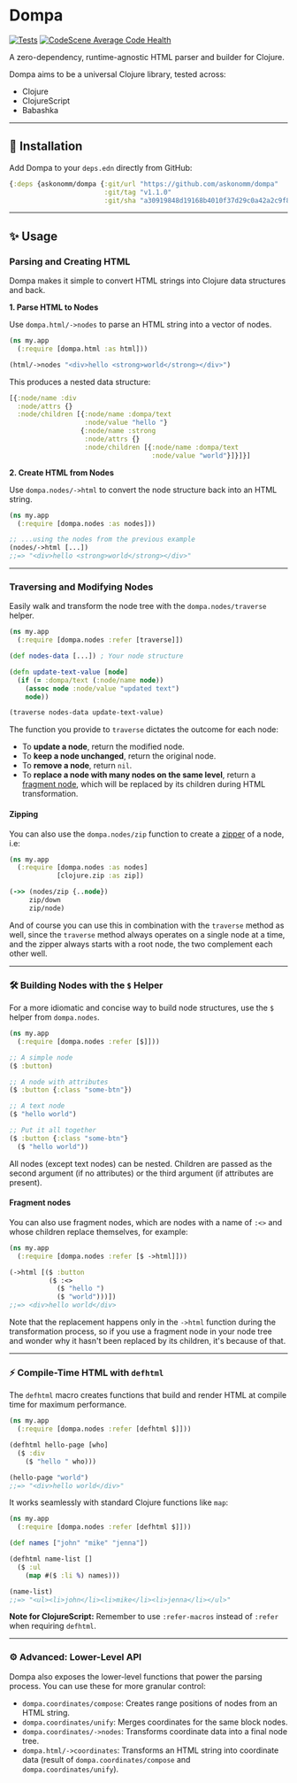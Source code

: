 # Dompa

[![Tests](https://github.com/askonomm/dompa/actions/workflows/tests.yml/badge.svg)](https://github.com/askonomm/dompa/actions/workflows/tests.yml)
[![CodeScene Average Code Health](https://codescene.io/projects/72504/status-badges/average-code-health)](https://codescene.io/projects/72504)

A zero-dependency, runtime-agnostic HTML parser and builder for Clojure.

Dompa aims to be a universal Clojure library, tested across:

  * Clojure
  * ClojureScript
  * Babashka

-----

## 🚀 Installation

Add Dompa to your `deps.edn` directly from GitHub:

```clojure
{:deps {askonomm/dompa {:git/url "https://github.com/askonomm/dompa"
                        :git/tag "v1.1.0"
                        :git/sha "a30919848d19168b4010f37d29c0a42a2c9f8f77"}}}
```

-----

## ✨ Usage

### Parsing and Creating HTML

Dompa makes it simple to convert HTML strings into Clojure data structures and back.

**1. Parse HTML to Nodes**

Use `dompa.html/->nodes` to parse an HTML string into a vector of nodes.

```clojure
(ns my.app
  (:require [dompa.html :as html]))

(html/->nodes "<div>hello <strong>world</strong></div>")
```

This produces a nested data structure:

```clojure
[{:node/name :div
  :node/attrs {}
  :node/children [{:node/name :dompa/text
                   :node/value "hello "}
                  {:node/name :strong
                   :node/attrs {}
                   :node/children [{:node/name :dompa/text
                                    :node/value "world"}]}]}]
```

**2. Create HTML from Nodes**

Use `dompa.nodes/->html` to convert the node structure back into an HTML string.

```clojure
(ns my.app
  (:require [dompa.nodes :as nodes]))

;; ...using the nodes from the previous example
(nodes/->html [...])
;;=> "<div>hello <strong>world</strong></div>"
```

-----

### Traversing and Modifying Nodes

Easily walk and transform the node tree with the `dompa.nodes/traverse` helper.

```clojure
(ns my.app
  (:require [dompa.nodes :refer [traverse]])

(def nodes-data [...]) ; Your node structure

(defn update-text-value [node]
  (if (= :dompa/text (:node/name node))
    (assoc node :node/value "updated text")
    node))

(traverse nodes-data update-text-value)
```

The function you provide to `traverse` dictates the outcome for each node:

* To **update a node**, return the modified node.
* To **keep a node unchanged**, return the original node.
* To **remove a node**, return `nil`.
* To **replace a node with many nodes on the same level**, return a [fragment node](#fragment-nodes), which will be replaced by its children during HTML transformation.

#### Zipping

You can also use the `dompa.nodes/zip` function to create a [zipper](https://clojuredocs.org/clojure.zip/zipper) of a node, i.e:

```clojure
(ns my.app
  (:require [dompa.nodes :as nodes]
            [clojure.zip :as zip])

(->> (nodes/zip {..node})
     zip/down
     zip/node)
```

And of course you can use this in combination with the `traverse` method as well, since the `traverse` method always operates on a single node at a time, 
and the zipper always starts with a root node, the two complement each other well.

-----

### 🛠️ Building Nodes with the `$` Helper

For a more idiomatic and concise way to build node structures, use the `$` helper from `dompa.nodes`.

```clojure
(ns my.app
  (:require [dompa.nodes :refer [$]]))

;; A simple node
($ :button)

;; A node with attributes
($ :button {:class "some-btn"})

;; A text node
($ "hello world")

;; Put it all together
($ :button {:class "some-btn"}
  ($ "hello world"))
```

All nodes (except text nodes) can be nested. Children are passed as the second argument (if no attributes) or the third argument (if attributes are present).

#### Fragment nodes

You can also use fragment nodes, which are nodes with a name of `:<>` and whose children replace themselves, for example:

```clojure
(ns my.app
  (:require [dompa.nodes :refer [$ ->html]]))

(->html [($ :button
          ($ :<>
            ($ "hello ")
            ($ "world")))])
;;=> <div>hello world</div>
```

Note that the replacement happens only in the `->html` function during the transformation process, so if you use a fragment node in your node tree and wonder why it hasn't been replaced by its children, it's because of that.

-----

### ⚡️ Compile-Time HTML with `defhtml`

The `defhtml` macro creates functions that build and render HTML at compile time for maximum performance.

```clojure
(ns my.app
  (:require [dompa.nodes :refer [defhtml $]]))

(defhtml hello-page [who]
  ($ :div
    ($ "hello " who)))

(hello-page "world")
;;=> "<div>hello world</div>"
```

It works seamlessly with standard Clojure functions like `map`:

```clojure
(ns my.app
  (:require [dompa.nodes :refer [defhtml $]]))

(def names ["john" "mike" "jenna"])

(defhtml name-list []
  ($ :ul
    (map #($ :li %) names)))

(name-list)
;;=> "<ul><li>john</li><li>mike</li><li>jenna</li></ul>"
```

**Note for ClojureScript:** Remember to use `:refer-macros` instead of `:refer` when requiring `defhtml`.

-----

### ⚙️ Advanced: Lower-Level API

Dompa also exposes the lower-level functions that power the parsing process. You can use these for more granular control:

* `dompa.coordinates/compose`: Creates range positions of nodes from an HTML string.
* `dompa.coordinates/unify`: Merges coordinates for the same block nodes.
* `dompa.coordinates/->nodes`: Transforms coordinate data into a final node tree.
* `dompa.html/->coordinates`: Transforms an HTML string into coordinate data (result of `dompa.coordinates/compose` and `dompa.coordinates/unify`).